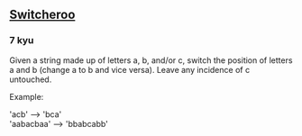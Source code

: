 <h2><a href=https://www.codewars.com/kata/57f759bb664021a30300007d/train/javascript target="_blank">Switcheroo</a></h2><h3>7 kyu</h3><p>Given a string made up of letters a, b, and/or c, switch the position of letters a and b (change a to b and vice versa). Leave any incidence of c untouched.</p><p>Example:</p><p>'acb' --&gt; 'bca'<br>'aabacbaa' --&gt; 'bbabcabb'</p>